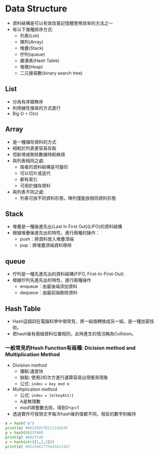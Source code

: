 # Data Structure
* 資料結構是可以有效改善記憶體使用效率的方法之一
* 有以下幾種排序方式:
   * 列表(List)
   * 陣列(Array)
   * 堆疊(Stack)
   * 佇列(queue)
   * 雜湊表(Hash Table)
   * 堆積(Heap)
   * 二元搜尋數(binary search tree)
## List
* 分為有序跟無序
* 利用線性搜尋的方式進行
* Big O = O(n)
## Array 
* 是一種儲存資料的方式
* 相較於列表更容易存取
* 但新增或刪除數據時較麻煩
* 與列表相同之處:
   * 兩者的資料結構是可變的
   * 可以切片或迭代
   * 都有索引
   * 可用於儲存資料
* 與列表不同之處:
   * 列表可放不同資料形態，陣列僅能放相同資料形態

## Stack
* 堆疊是一種後進先出(Last In First Out)(LIFO)的資料結構
* 根據堆疊後進先出的特性，進行兩種的操作：
   * push：將資料放入堆疊頂端
   * pop：將堆疊頂端資料移除

## queue
* 佇列是一種先進先出的資料結構(FIFO, First-In-First-Out)
* 根據佇列先進先出的特性，進行兩種操作
   * enqueue：由最後端添加資料
   * dequeue：由最前端刪除資料
## Hash Table
* Hash這個詞在電腦科學中很常見，將一組值轉換成另一組，是一種加密技術。
* 若hash後有兩組資料位置相同，此時產生的情況稱為Collision。
### 一般常見的Hash Function有兩種: Dicision method and Multiplication Method
* Divisiion method
   * 優點:速度快
   * 缺點: 使用2的次方進行運算容易出現衝突現象
   * 公式: ```index = key mod m```
* Multiplication method
   * 公式: ```index = [m(keyA%1)]```
   * A是無理數
   * mod1將整數去除，得到0<p<1
* 透過實作可發現文字每次hash後的值都不同，相反的數字則維持   
```python
x = hash("a")
print(x) #963309178111316638
y = hash(8823748)
print(y) #8823748
z = hash(str([1,2,3]))
print(z) #6529461775645613167
```
